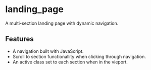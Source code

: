 # landing_page
A multi-section landing page with dynamic navigation.

## Features
- A navigation built with JavaScript.
- Scroll to section functionallity when clicking through navigation.
- An active class set to each section when in the vieport.